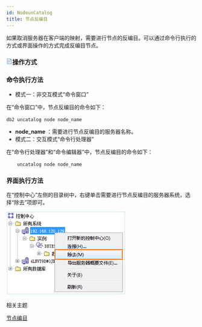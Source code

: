 ```yaml
---
id: NodeunCatalog
title: 节点反编目
---
```

如果取消服务器在客户端的映射，需要进行节点的反编目。可以通过命令行执行的方式或界面操作的方式完成反编目节点。

### ![](../../img/read.gif)操作方式

### 命令执行方法

* 模式一：非交互模式“命令窗口” 

在“命令窗口”中，节点反编目的命令如下：
          
  `db2 uncatalog node node_name`

  * **node_name** ：需要进行节点反编目的服务器名称。
* 模式二：交互模式“命令行处理器” 

在“命令行处理器”和“命令编辑器”中，节点反编目的命令如下：
       
`    uncatalog node node_name`

### 界面执行方法

在“控制中心”左侧的目录树中，右键单击需要进行节点反编目的服务器系统，选择“除去”项即可。

![](img/NodeunCatalog.png)  

相关主题

 [节点编目](NodeCatalog)


